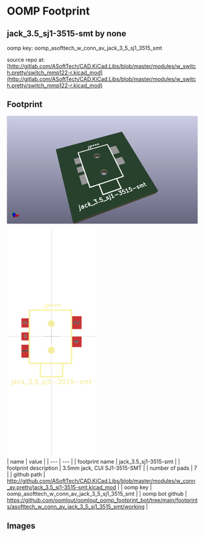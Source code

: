 # OOMP Footprint  
## jack_3.5_sj1-3515-smt  by none  
  
oomp key: oomp_asofttech_w_conn_av_jack_3_5_sj1_3515_smt  
  
source repo at: [http://gitlab.com/ASoftTech/CAD.KiCad.Libs/blob/master/modules/w_switch.pretty/switch_mmp122-r.kicad_mod](http://gitlab.com/ASoftTech/CAD.KiCad.Libs/blob/master/modules/w_switch.pretty/switch_mmp122-r.kicad_mod)  
## Footprint  
  
[![working_kicad_pcb_3d.png](working_kicad_pcb_3d_600.png)](working_kicad_pcb_3d.png)  
  
[![working.png](working_600.png)](working.png)  
| name | value | 
| --- | --- | 
| footprint name | jack_3.5_sj1-3515-smt | 
| footprint description | 3.5mm jack, CUI SJ1-3515-SMT | 
| number of pads | 7 | 
| github path | http://github.com/ASoftTech/CAD.KiCad.Libs/blob/master/modules/w_conn_av.pretty/jack_3.5_sj1-3515-smt.kicad_mod | 
| oomp key | oomp_asofttech_w_conn_av_jack_3_5_sj1_3515_smt | 
| oomp bot github | https://github.com/oomlout/oomlout_oomp_footprint_bot/tree/main/footprints/asofttech_w_conn_av_jack_3_5_sj1_3515_smt/working | 
## Images  
